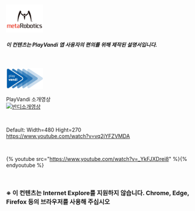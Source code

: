 
<!-- # <div align="center"><img width="200" src="./Images/metalogo.jpg"></div> -->

<img width="100" src="./Images/metalogo.jpg"> <br>

##### 이 컨텐츠는 PlayVandi 앱 사용자의 편의를 위해 제작된 설명서입니다.

<br>

<!-- <img width="40" src="./Images/vandilogo.png"> -->
<img width="100" src="./Images/vandilogo.png"> <br>

<!-- # [반디소개영상보기](https://www.youtube.com/watch?v=_YkFJXDrei8) -->
<!-- https://youtu.be/_YkFJXDrei8?t=4 -->
PlayVandi 소개영상<br>
[![반디소개영상](http://img.youtube.com/vi/_YkFJXDrei8/0.jpg)](https://www.youtube.com/watch?v=_YkFJXDrei8) 

<br>

Default: Width=480 Hight=270  
https://www.youtube.com/watch?v=vq2jYFZVMDA

<br>

{% youtube src="https://www.youtube.com/watch?v=_YkFJXDrei8" %}{% endyoutube %}


<br>

### ※ 이 컨텐츠는 Internet Explore를 지원하지 않습니다. Chrome, Edge, Firefox 등의 브라우저를 사용해 주십시오